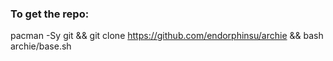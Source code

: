 ### To get the repo:

pacman -Sy git && git clone https://github.com/endorphinsu/archie && bash archie/base.sh

